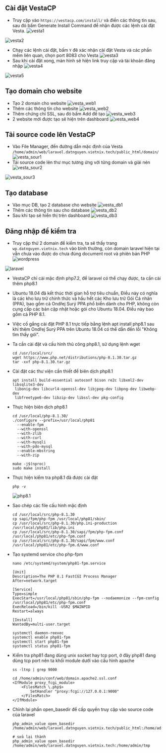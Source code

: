 ## Cài đặt VestaCP
- Truy cập vào ``https://vestacp.com/install/`` và điền các thông tin sau, sau đó bấm Generate Install Command để nhận được các lệnh cài đặt Vesta.
![vesta1](/image/vesta1.png)

![vesta2](/image/vesta2.png)
- Chạy các lệnh cài đặt, bấm ``Y`` đê xác nhận cài đặt Vesta và các phần mềm liên quan, chọn port 8083 cho Vesta
![vesta3](/image/vesta3.png)
- Sau khi cài đặt xong, màn hình sẽ hiện link truy cập và tài khoản đăng nhập
![vesta4](/image/vesta4.png)

![vesta5](/image/vesta5.png)
## Tạo domain cho website
- Tạo 2 domain cho website
![vesta_web1](/image/vesta_web1.png)
- Thêm các thông tin cho website
![vesta_web2](/image/vesta_web2.png)
- Thêm chứng chỉ SSL, sau đó bấm Add để tạo
![vesta_web3](/image/vesta_web3.png)
- 2 website mới được tạo sẽ hiện trên dashboard
![vesta_web4](/image/vesta_web4.png)
## Tải source code lên VestaCP
- Vào File Manager, đến đường dẫn mặc định của Vesta ``/home/admin/web/laravel.datnguyen.vietnix.tech/public_html/domain/``
![vesta_sour1](/image/vesta_sour1.png)
- Tải source code lên thư mục tương ứng với từng domain và giải nén
![vesta_sour2](/image/vesta_sour2.png)

![vesta_sour3](/image/vesta_sour3.png)
## Tạo database
- Vào mục DB, tạo 2 database cho website
![vesta_db1](/image/vesta_db1.png)
- Thêm các thông tin sau cho database
![vesta_db2](/image/vesta_db2.png)
- Sau khi tạo sẽ hiển thị trên dashboard
![vesta_db3](/image/vesta_db3.png)
## Đăng nhập để kiểm tra
- Truy cập thử 2 domain để kiểm tra, ta sẽ thấy trang ``wp.datnguyen.vietnix.tech`` vào bình thường, còn domain laravel hiện tại vẫn chưa vào được do chưa đúng document root và phiên bản PHP
![wordpress](/image/wordpress.png)

![laravel](/image/laravel.png)
- VestaCP chỉ cài mặc định php7.2, để laravel có thể chạy được, ta cần cài thêm php8.1
- Ubuntu 18.04 đã kết thúc thời gian hỗ trợ tiêu chuẩn, Điều này có nghĩa là các kho lưu trữ chính thức và hầu hết các Kho lưu trữ Gói Cá nhân (PPA), bao gồm cả Ondřej Surý PPA phổ biển dành cho PHP, không còn cung cấp các bản cập nhật hoặc gói cho Ubuntu 18.04. Điều này bao gồm cả PHP 8.1.
- Việc cố gắng cài đặt PHP 8.1 trực tiếp bằng lệnh apt install php8.1 sau khi thêm Ondřej Surý PPA trên Ubuntu 18.04 có thể dẫn đến lỗi "Không tìm thấy gói".
- Ta cần cài đặt và cấu hình thủ công php8.1, sử dụng lệnh wget
	```
	cd /usr/local/src/
	wget https://www.php.net/distributions/php-8.1.30.tar.gz
	tar -xvf php-8.1.30.tar.gz
	```
- Cài đặt các thư viện cần thiết để biên dịch php8.1
	```
	apt install build-essential autoconf bison re2c libxml2-dev libsqlite3-dev
	 libonig-dev libcurl4-openssl-dev libjpeg-dev libpng-dev libwebp-dev
	 libfreetype6-dev libzip-dev libssl-dev pkg-config
	```
- Thực hiện biên dịch php8.1
	```
   cd /usr/local/php-8.1.30/
	./configure --prefix=/usr/local/php81
	  --enable-fpm
	  --with-openssl
	  --with-zlib
	  --with-curl
	  --with-mysqli
	  --with-pdo-mysql
	  --enable-mbstring
	  --with-zip
	  
	make -j$(nproc)
	sudo make install
	```
- Thực hiện kiểm tra php8.1 đã được cài đặt
	
	``php -v``

	![php8.1](/image/php8.1.png)
- Sao chép các file cấu hình mặc định
	```
	cd /usr/local/src/php-8.1.30
	cp sapi/fpm/php-fpm /usr/local/php81/sbin/
	cp /usr/local/src/php-8.1.30/php.ini-production /usr/local/php81/lib/php.ini
	cp /usr/local/src/php-8.1.30/sapi/fpm/php-fpm.conf /usr/local/php81/etc/php-fpm.conf
	cp /usr/local/src/php-8.1.30/sapi/fpm/www.conf /usr/local/php81/etc/php-fpm.d/www.conf
	```
- Tạo systemd service cho php-fpm
	```
	nano /etc/systemd/system/php81-fpm.service
	
	[Unit]
	Description=The PHP 8.1 FastCGI Process Manager
	After=network.target
	
	[Service]
	Type=simple
	ExecStart=/usr/local/php81/sbin/php-fpm --nodaemonize --fpm-config /usr/local/php81/etc/php-fpm.conf
	ExecReload=/bin/kill -USR2 $MAINPID
	Restart=always
	
	[Install]
	WantedBy=multi-user.target
	
	systemctl daemon-reexec
	systemctl enable php81-fpm
	systemctl start php81-fpm
	systemctl status php81-fpm
	```
- Kiểm tra php81 đang dùng unix socket hay tcp port, ở đây php81 đang dùng tcp port nên ta khối module dưới vào cấu hình apache
	```
	ss -ltnp | grep 9000
	```
	```
 	cd /home/admin/conf/web/domain.apache2.ssl.conf
	<IfModule proxy_fcgi_module>
	    <FilesMatch \.php$>
	        SetHandler "proxy:fcgi://127.0.0.1:9000"
	    </FilesMatch>
	</IfModule>
	```
- Chỉnh lại phần open_basedir để cấp quyền truy cập vào source code của laravel
	```
	php_admin_value open_basedir /home/admin/web/laravel.datnguyen.vietnix.tech/public_html:/home/admin/tmp
	
	# sửa lại thành
	php_admin_value open_basedir /home/admin/web/laravel.datnguyen.vietnix.tech:/home/admin/tmp
	``` 

